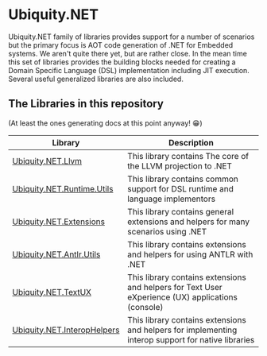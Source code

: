 # Ubiquity.NET
Ubiquity.NET family of libraries provides support for a number of scenarios but the primary focus is
AOT code generation of .NET for Embedded systems. We aren't quite there yet, but are rather close. In
the mean time this set of libraries provides the building blocks needed for creating a Domain Specific
Language (DSL) implementation including JIT execution. Several useful generalized libraries are also
included.

## The Libraries in this repository
(At least the ones generating docs at this point anyway! :grin:)

| Library | Description |
|---------|-------------|
| [Ubiquity.NET.Llvm](llvm/index.md) | This library contains The core of the LLVM projection to .NET |
| [Ubiquity.NET.Runtime.Utils](runtime-utils/index.md) | This library contains common support for DSL runtime and language implementors |
| [Ubiquity.NET.Extensions](extensions/index.md) | This library contains general extensions and helpers for many scenarios using .NET |
| [Ubiquity.NET.Antlr.Utils](antlr-utils/index.md) | This library contains extensions and helpers for using ANTLR with .NET |
| [Ubiquity.NET.TextUX](TextUX/index.md) | This library contains extensions and helpers for Text User eXperience (UX) applications (console) |
| [Ubiquity.NET.InteropHelpers](interop-helpers/index.md) | This library contains extensions and helpers for implementing interop support for native libraries |
